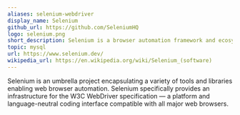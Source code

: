 ```yaml
---
aliases: selenium-webdriver
display_name: Selenium
github_url: https://github.com/SeleniumHQ
logo: selenium.png
short_description: Selenium is a browser automation framework and ecosystem.
topic: mysql
url: https://www.selenium.dev/
wikipedia_url: https://en.wikipedia.org/wiki/Selenium_(software)
---
```

Selenium is an umbrella project encapsulating a variety of tools and libraries enabling web browser automation. Selenium specifically provides an infrastructure for the W3C WebDriver specification — a platform and language-neutral coding interface compatible with all major web browsers.
